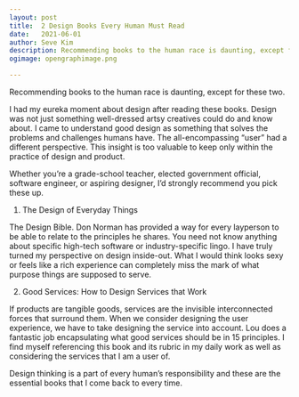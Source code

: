 ```yaml
---
layout: post
title:	2 Design Books Every Human Must Read
date:	2021-06-01
author:	Seve Kim
description: Recommending books to the human race is daunting, except for these two.
ogimage: opengraphimage.png

---
```


Recommending books to the human race is daunting, except for these two.

I had my eureka moment about design after reading these books. Design was not just something well-dressed artsy creatives could do and know about. I came to understand good design as something that solves the problems and challenges humans have. The all-encompassing “user” had a different perspective. This insight is too valuable to keep only within the practice of design and product.

Whether you’re a grade-school teacher, elected government official, software engineer, or aspiring designer, I’d strongly recommend you pick these up.

1. The Design of Everyday Things

The Design Bible. Don Norman has provided a way for every layperson to be able to relate to the principles he shares. You need not know anything about specific high-tech software or industry-specific lingo. I have truly turned my perspective on design inside-out. What I would think looks sexy or feels like a rich experience can completely miss the mark of what purpose things are supposed to serve.

2. Good Services: How to Design Services that Work

If products are tangible goods, services are the invisible interconnected forces that surround them. When we consider designing the user experience, we have to take designing the service into account. Lou does a fantastic job encapsulating what good services should be in 15 principles. I find myself referencing this book and its rubric in my daily work as well as considering the services that I am a user of.

Design thinking is a part of every human’s responsibility and these are the essential books that I come back to every time.
